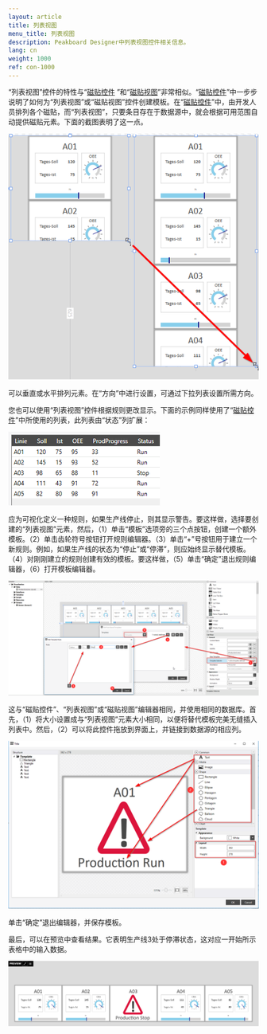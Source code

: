 ```yaml
---
layout: article
title: 列表视图
menu_title: 列表视图
description: Peakboard Designer中列表视图控件相关信息。
lang: cn
weight: 1000
ref: con-1000
---
```


“列表视图”控件的特性与“[磁贴控件](/controls/14-cn-tilecontrol.html) ”和“[磁贴视图](/controls/11-cn-tile-view.html)”非常相似。“[磁贴控件](/controls/14-cn-tilecontrol.html)”中一步步说明了如何为“列表视图”或“磁贴视图”控件创建模板。在“[磁贴控件](/controls/14-cn-tilecontrol.html)”中，由开发人员排列各个磁贴，而“列表视图”，只要条目存在于数据源中，就会根据可用范围自动提供磁贴元素。下面的截图表明了这一点。

![image_1](/assets/images/Controls/ListView/list1.png)

可以垂直或水平排列元素。在“方向”中进行设置，可通过下拉列表设置所需方向。

您也可以使用“列表视图”控件根据规则更改显示。下面的示例同样使用了“[磁贴控件](/controls/14-cn-tilecontrol.html)”中所使用的列表，此列表由“状态”列扩展：

![table1](/assets/images/Controls/ListView/table1.png)

应为可视化定义一种规则，如果生产线停止，则其显示警告。要这样做，选择要创建的“列表视图”元素，然后，（1）单击“模板”选项旁的三个点按钮，创建一个额外模板。（2）单击齿轮符号按钮打开规则编辑器。（3）单击“+”号按钮用于建立一个新规则。例如，如果生产线的状态为“停止”或“停滞”，则应始终显示替代模板。（4）对刚刚建立的规则创建有效的模板。要这样做，（5）单击“确定”退出规则编辑器，（6）打开模板编辑器。

![image_2](/assets/images/Controls/ListView/list2.png)


这与“磁贴控件”、“列表视图”或“磁贴视图”编辑器相同，并使用相同的数据库。首先，（1）将大小设置成与“列表视图”元素大小相同，以便将替代模板完美无缝插入列表中。然后，（2）可以将此控件拖放到界面上，并链接到数据源的相应列。

![image_3](/assets/images/Controls/ListView/list3.png)

单击“确定”退出编辑器，并保存模板。

最后，可以在预览中查看结果。它表明生产线3处于停滞状态，这对应一开始所示表格中的输入数据。

![image_4](/assets/images/Controls/ListView/list4.png)